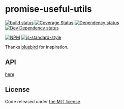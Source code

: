 # promise-useful-utils

[![build status](https://img.shields.io/travis/fanatid/promise-useful-utils.svg?branch=master&style=flat-square)](http://travis-ci.org/fanatid/promise-useful-utils)
[![Coverage Status](https://img.shields.io/coveralls/fanatid/promise-useful-utils.svg?style=flat-square)](https://coveralls.io/r/fanatid/promise-useful-utils)
[![Dependency status](https://img.shields.io/david/fanatid/promise-useful-utils.svg?style=flat-square)](https://david-dm.org/fanatid/promise-useful-utils#info=dependencies)
[![Dev Dependency status](https://img.shields.io/david/fanatid/promise-useful-utils.svg?style=flat-square)](https://david-dm.org/fanatid/promise-useful-utils#info=devDependencies)

[![NPM](https://nodei.co/npm/promise-useful-utils.png)](https://www.npmjs.com/package/promise-useful-utils)
[![js-standard-style](https://cdn.rawgit.com/feross/standard/master/badge.svg)](https://github.com/feross/standard)

Thanks [bluebird](https://github.com/petkaantonov/bluebird) for inspiration.

## API

[here](#https://github.com/fanatid/promise-useful-utils/blob/master/API.md)

## License

Code released under [the MIT license](LICENSE).

